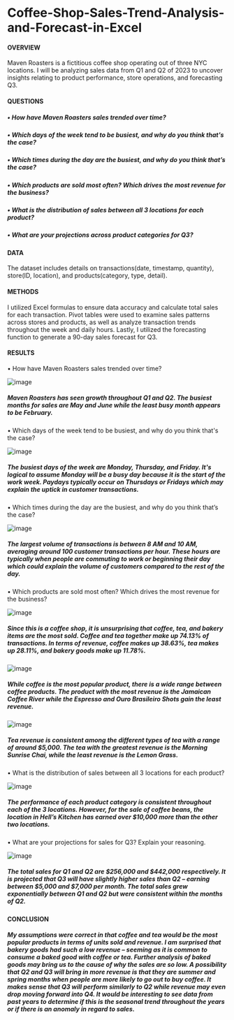 # Coffee-Shop-Sales-Trend-Analysis-and-Forecast-in-Excel

#### OVERVIEW
Maven Roasters is a fictitious coffee shop operating out of three NYC locations. I will be analyzing sales data from Q1 and Q2 of 2023 to uncover insights relating to product performance, store operations, and forecasting Q3.

#### QUESTIONS
##### •	How have Maven Roasters sales trended over time?
##### •	Which days of the week tend to be busiest, and why do you think that's the case? 
##### •	Which times during the day are the busiest, and why do you think that’s the case?
##### •	Which products are sold most often? Which drives the most revenue for the business? 
##### •	What is the distribution of sales between all 3 locations for each product?
##### •	What are your projections across product categories for Q3? 

#### DATA
The dataset includes details on transactions(date, timestamp, quantity), store(ID, location), and products(category, type, detail). 

#### METHODS
I utilized Excel formulas to ensure data accuracy and calculate total sales for each transaction. Pivot tables were used to examine sales patterns across stores and products, as well as analyze transaction trends throughout the week and daily hours. Lastly, I utilized the forecasting function to generate a 90-day sales forecast for Q3.

#### RESULTS
•	How have Maven Roasters sales trended over time?

 ![image](https://github.com/koschaller/Coffee-Shop-Sales-Trend-Analysis-and-Forecast/assets/108645447/c1ab8abf-2a22-44dd-8fe6-09acff55cab1)


##### Maven Roasters has seen growth throughout Q1 and Q2. The busiest months for sales are May and June while the least busy month appears to be February. 

•	Which days of the week tend to be busiest, and why do you think that's the case? 

 ![image](https://github.com/koschaller/Coffee-Shop-Sales-Trend-Analysis-and-Forecast/assets/108645447/2aeca7c7-c2e2-4c72-8352-2d0a7274ccc1)

##### The busiest days of the week are Monday, Thursday, and Friday. It's logical to assume Monday will be a busy day because it is the start of the work week. Paydays typically occur on Thursdays or Fridays which may explain the uptick in customer transactions. 

•	Which times during the day are the busiest, and why do you think that’s the case?

 ![image](https://github.com/koschaller/Coffee-Shop-Sales-Trend-Analysis-and-Forecast/assets/108645447/fb18e4dd-ab90-4472-967c-13d37f2b185c)

##### The largest volume of transactions is between 8 AM and 10 AM, averaging around 100 customer transactions per hour. These hours are typically when people are commuting to work or beginning their day which could explain the volume of customers compared to the rest of the day. 

•	Which products are sold most often? Which drives the most revenue for the business?

![image](https://github.com/koschaller/Coffee-Shop-Sales-Trend-Analysis-and-Forecast/assets/108645447/c1562532-3b41-43ee-b4d4-31eec21197eb)

##### Since this is a coffee shop, it is unsurprising that coffee, tea, and bakery items are the most sold. Coffee and tea together make up 74.13% of transactions. In terms of revenue, coffee makes up 38.63%, tea makes up 28.11%, and bakery goods make up 11.78%. 

 ![image](https://github.com/koschaller/Coffee-Shop-Sales-Trend-Analysis-and-Forecast/assets/108645447/4254e2a7-1f74-4f39-ad1a-88eeb9d674c6)

##### While coffee is the most popular product, there is a wide range between coffee products. The product with the most revenue is the Jamaican Coffee River while the Espresso and Ouro Brasileiro Shots gain the least revenue. 

 ![image](https://github.com/koschaller/Coffee-Shop-Sales-Trend-Analysis-and-Forecast/assets/108645447/e400b6f3-742c-41de-9798-e8cba5829276)

##### Tea revenue is consistent among the different types of tea with a range of around $5,000. The tea with the greatest revenue is the Morning Sunrise Chai, while the least revenue is the Lemon Grass. 

•	What is the distribution of sales between all 3 locations for each product?

 ![image](https://github.com/koschaller/Coffee-Shop-Sales-Trend-Analysis-and-Forecast/assets/108645447/8ec0329c-92b8-432a-8e8b-b4ad7ce6a0b0)

##### The performance of each product category is consistent throughout each of the 3 locations. However, for the sale of coffee beans, the location in Hell’s Kitchen has earned over $10,000 more than the other two locations. 

•	What are your projections for sales for Q3? Explain your reasoning. 

 ![image](https://github.com/koschaller/Coffee-Shop-Sales-Trend-Analysis-and-Forecast/assets/108645447/3a64b479-57c0-4f8a-a086-0067c45d09f7)

##### The total sales for Q1 and Q2 are $256,000 and $442,000 respectively. It is projected that Q3 will have slightly higher sales than Q2 – earning between $5,000 and $7,000 per month. The total sales grew exponentially between Q1 and Q2 but were consistent within the months of Q2. 

#### CONCLUSION

##### My assumptions were correct in that coffee and tea would be the most popular products in terms of units sold and revenue. I am surprised that bakery goods had such a low revenue – seeming as it is common to consume a baked good with coffee or tea. Further analysis of baked goods may bring us to the cause of why the sales are so low. A possibility that Q2 and Q3 will bring in more revenue is that they are summer and spring months when people are more likely to go out to buy coffee. It makes sense that Q3 will perform similarly to Q2 while revenue may even drop moving forward into Q4. It would be interesting to see data from past years to determine if this is the seasonal trend throughout the years or if there is an anomaly in regard to sales. 
